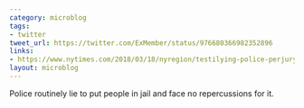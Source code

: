 ```yaml
---
category: microblog
tags:
- twitter
tweet_url: https://twitter.com/ExMember/status/976680366982352896
links:
- https://www.nytimes.com/2018/03/18/nyregion/testilying-police-perjury-new-york.html
layout: microblog
---
```

Police routinely lie to put people in jail and face no repercussions for it.
